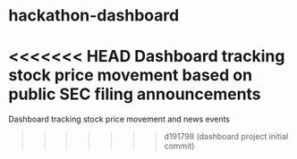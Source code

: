 # hackathon-dashboard
<<<<<<< HEAD
Dashboard tracking stock price movement based on public SEC filing announcements
=======
Dashboard tracking stock price movement and news events 
>>>>>>> d191798 (dashboard project initial commit)
